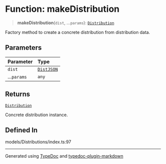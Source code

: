 # Function: makeDistribution

> **makeDistribution**(`dist`, ...`params`): [`Distribution`](../classes/class.Distribution.md)

Factory method to create a concrete distribution from distribution data.

## Parameters

| Parameter   | Type                                                                                                              |
| :---------- | :---------------------------------------------------------------------------------------------------------------- |
| `dist`      | [`DistJSON`](../../../../namespace.Interfaces/namespaces/namespace.Distribution/interfaces/interface.DistJSON.md) |
| ...`params` | `any`                                                                                                             |

## Returns

[`Distribution`](../classes/class.Distribution.md)

Concrete distribution instance.

## Defined In

models/Distributions/index.ts:97

---

Generated using [TypeDoc](https://typedoc.org/) and [typedoc-plugin-markdown](https://www.npmjs.com/package/typedoc-plugin-markdown)
